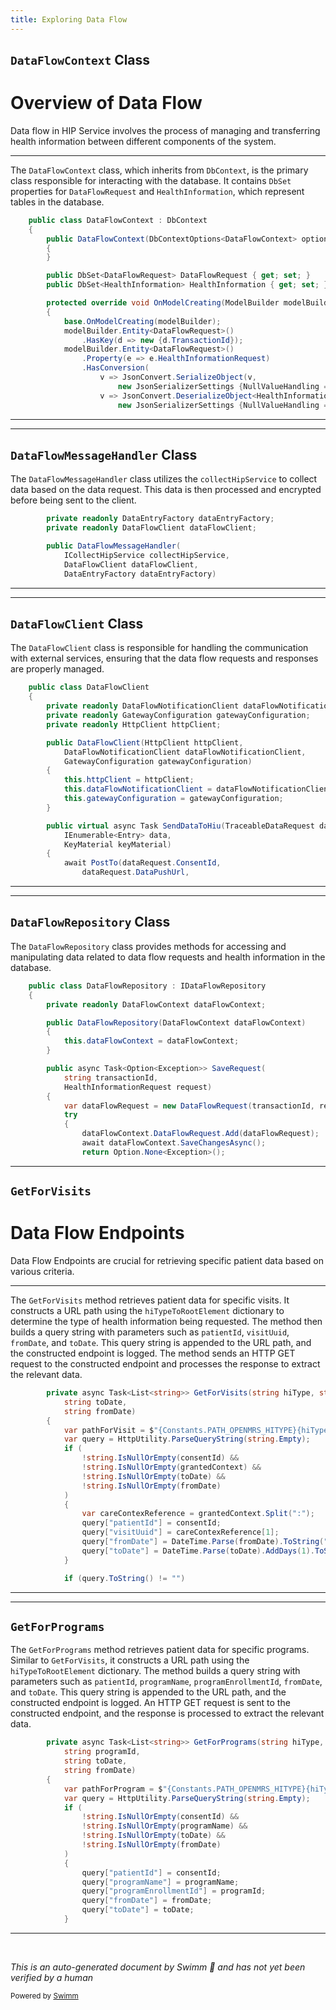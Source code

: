 ```yaml
---
title: Exploring Data Flow
---
```

## <SwmToken path="src/In.ProjectEKA.HipService/DataFlow/Database/DataFlowContext.cs" pos="7:5:5" line-data="    public class DataFlowContext : DbContext">`DataFlowContext`</SwmToken> Class

# Overview of Data Flow

Data flow in HIP Service involves the process of managing and transferring health information between different components of the system.

<SwmSnippet path="/src/In.ProjectEKA.HipService/DataFlow/Database/DataFlowContext.cs" line="7">

---

The <SwmToken path="src/In.ProjectEKA.HipService/DataFlow/Database/DataFlowContext.cs" pos="7:5:5" line-data="    public class DataFlowContext : DbContext">`DataFlowContext`</SwmToken> class, which inherits from <SwmToken path="src/In.ProjectEKA.HipService/DataFlow/Database/DataFlowContext.cs" pos="7:9:9" line-data="    public class DataFlowContext : DbContext">`DbContext`</SwmToken>, is the primary class responsible for interacting with the database. It contains <SwmToken path="src/In.ProjectEKA.HipService/DataFlow/Database/DataFlowContext.cs" pos="13:3:3" line-data="        public DbSet&lt;DataFlowRequest&gt; DataFlowRequest { get; set; }">`DbSet`</SwmToken> properties for <SwmToken path="src/In.ProjectEKA.HipService/DataFlow/Database/DataFlowContext.cs" pos="13:5:5" line-data="        public DbSet&lt;DataFlowRequest&gt; DataFlowRequest { get; set; }">`DataFlowRequest`</SwmToken> and <SwmToken path="src/In.ProjectEKA.HipService/DataFlow/Database/DataFlowContext.cs" pos="14:5:5" line-data="        public DbSet&lt;HealthInformation&gt; HealthInformation { get; set; }">`HealthInformation`</SwmToken>, which represent tables in the database.

```c#
    public class DataFlowContext : DbContext
    {
        public DataFlowContext(DbContextOptions<DataFlowContext> options) : base(options)
        {
        }

        public DbSet<DataFlowRequest> DataFlowRequest { get; set; }
        public DbSet<HealthInformation> HealthInformation { get; set; }

        protected override void OnModelCreating(ModelBuilder modelBuilder)
        {
            base.OnModelCreating(modelBuilder);
            modelBuilder.Entity<DataFlowRequest>()
                .HasKey(d => new {d.TransactionId});
            modelBuilder.Entity<DataFlowRequest>()
                .Property(e => e.HealthInformationRequest)
                .HasConversion(
                    v => JsonConvert.SerializeObject(v,
                        new JsonSerializerSettings {NullValueHandling = NullValueHandling.Ignore}),
                    v => JsonConvert.DeserializeObject<HealthInformationRequest>(v,
                        new JsonSerializerSettings {NullValueHandling = NullValueHandling.Ignore}));
```

---

</SwmSnippet>

<SwmSnippet path="/src/In.ProjectEKA.HipService/DataFlow/DataFlowMessageHandler.cs" line="11">

---

## <SwmToken path="src/In.ProjectEKA.HipService/DataFlow/DataFlowMessageHandler.cs" pos="14:3:3" line-data="        public DataFlowMessageHandler(">`DataFlowMessageHandler`</SwmToken> Class

The <SwmToken path="src/In.ProjectEKA.HipService/DataFlow/DataFlowMessageHandler.cs" pos="14:3:3" line-data="        public DataFlowMessageHandler(">`DataFlowMessageHandler`</SwmToken> class utilizes the <SwmToken path="src/In.ProjectEKA.HipService/DataFlow/DataFlowMessageHandler.cs" pos="15:3:3" line-data="            ICollectHipService collectHipService,">`collectHipService`</SwmToken> to collect data based on the data request. This data is then processed and encrypted before being sent to the client.

```c#
        private readonly DataEntryFactory dataEntryFactory;
        private readonly DataFlowClient dataFlowClient;

        public DataFlowMessageHandler(
            ICollectHipService collectHipService,
            DataFlowClient dataFlowClient,
            DataEntryFactory dataEntryFactory)
```

---

</SwmSnippet>

<SwmSnippet path="/src/In.ProjectEKA.HipService/DataFlow/DataFlowClient.cs" line="16">

---

## <SwmToken path="src/In.ProjectEKA.HipService/DataFlow/DataFlowClient.cs" pos="16:5:5" line-data="    public class DataFlowClient">`DataFlowClient`</SwmToken> Class

The <SwmToken path="src/In.ProjectEKA.HipService/DataFlow/DataFlowClient.cs" pos="16:5:5" line-data="    public class DataFlowClient">`DataFlowClient`</SwmToken> class is responsible for handling the communication with external services, ensuring that the data flow requests and responses are properly managed.

```c#
    public class DataFlowClient
    {
        private readonly DataFlowNotificationClient dataFlowNotificationClient;
        private readonly GatewayConfiguration gatewayConfiguration;
        private readonly HttpClient httpClient;

        public DataFlowClient(HttpClient httpClient,
            DataFlowNotificationClient dataFlowNotificationClient,
            GatewayConfiguration gatewayConfiguration)
        {
            this.httpClient = httpClient;
            this.dataFlowNotificationClient = dataFlowNotificationClient;
            this.gatewayConfiguration = gatewayConfiguration;
        }

        public virtual async Task SendDataToHiu(TraceableDataRequest dataRequest,
            IEnumerable<Entry> data,
            KeyMaterial keyMaterial)
        {
            await PostTo(dataRequest.ConsentId,
                dataRequest.DataPushUrl,
```

---

</SwmSnippet>

<SwmSnippet path="/src/In.ProjectEKA.HipService/DataFlow/DataFlowRepository.cs" line="10">

---

## <SwmToken path="src/In.ProjectEKA.HipService/DataFlow/DataFlowRepository.cs" pos="10:5:5" line-data="    public class DataFlowRepository : IDataFlowRepository">`DataFlowRepository`</SwmToken> Class

The <SwmToken path="src/In.ProjectEKA.HipService/DataFlow/DataFlowRepository.cs" pos="10:5:5" line-data="    public class DataFlowRepository : IDataFlowRepository">`DataFlowRepository`</SwmToken> class provides methods for accessing and manipulating data related to data flow requests and health information in the database.

```c#
    public class DataFlowRepository : IDataFlowRepository
    {
        private readonly DataFlowContext dataFlowContext;

        public DataFlowRepository(DataFlowContext dataFlowContext)
        {
            this.dataFlowContext = dataFlowContext;
        }

        public async Task<Option<Exception>> SaveRequest(
            string transactionId,
            HealthInformationRequest request)
        {
            var dataFlowRequest = new DataFlowRequest(transactionId, request);
            try
            {
                dataFlowContext.DataFlowRequest.Add(dataFlowRequest);
                await dataFlowContext.SaveChangesAsync();
                return Option.None<Exception>();
```

---

</SwmSnippet>

## <SwmToken path="src/In.ProjectEKA.HipService/DataFlow/OpenMrsPatientData.cs" pos="57:12:12" line-data="        private async Task&lt;List&lt;string&gt;&gt; GetForVisits(string hiType, string consentId, string grantedContext,">`GetForVisits`</SwmToken>

# Data Flow Endpoints

Data Flow Endpoints are crucial for retrieving specific patient data based on various criteria.

<SwmSnippet path="/src/In.ProjectEKA.HipService/DataFlow/OpenMrsPatientData.cs" line="57">

---

The <SwmToken path="src/In.ProjectEKA.HipService/DataFlow/OpenMrsPatientData.cs" pos="57:12:12" line-data="        private async Task&lt;List&lt;string&gt;&gt; GetForVisits(string hiType, string consentId, string grantedContext,">`GetForVisits`</SwmToken> method retrieves patient data for specific visits. It constructs a URL path using the <SwmToken path="src/In.ProjectEKA.HipService/DataFlow/OpenMrsPatientData.cs" pos="61:15:15" line-data="            var pathForVisit = $&quot;{Constants.PATH_OPENMRS_HITYPE}{hiTypeToRootElement[hiType]}/visit/&quot;;">`hiTypeToRootElement`</SwmToken> dictionary to determine the type of health information being requested. The method then builds a query string with parameters such as <SwmToken path="src/In.ProjectEKA.HipService/DataFlow/OpenMrsPatientData.cs" pos="71:4:4" line-data="                query[&quot;patientId&quot;] = consentId;">`patientId`</SwmToken>, <SwmToken path="src/In.ProjectEKA.HipService/DataFlow/OpenMrsPatientData.cs" pos="72:4:4" line-data="                query[&quot;visitUuid&quot;] = careContexReference[1];">`visitUuid`</SwmToken>, <SwmToken path="src/In.ProjectEKA.HipService/DataFlow/OpenMrsPatientData.cs" pos="59:3:3" line-data="            string fromDate)">`fromDate`</SwmToken>, and <SwmToken path="src/In.ProjectEKA.HipService/DataFlow/OpenMrsPatientData.cs" pos="58:3:3" line-data="            string toDate,">`toDate`</SwmToken>. This query string is appended to the URL path, and the constructed endpoint is logged. The method sends an HTTP GET request to the constructed endpoint and processes the response to extract the relevant data.

```c#
        private async Task<List<string>> GetForVisits(string hiType, string consentId, string grantedContext,
            string toDate,
            string fromDate)
        {
            var pathForVisit = $"{Constants.PATH_OPENMRS_HITYPE}{hiTypeToRootElement[hiType]}/visit/";
            var query = HttpUtility.ParseQueryString(string.Empty);
            if (
                !string.IsNullOrEmpty(consentId) &&
                !string.IsNullOrEmpty(grantedContext) &&
                !string.IsNullOrEmpty(toDate) &&
                !string.IsNullOrEmpty(fromDate)
            )
            {
                var careContexReference = grantedContext.Split(":");
                query["patientId"] = consentId;
                query["visitUuid"] = careContexReference[1];
                query["fromDate"] = DateTime.Parse(fromDate).ToString("yyyy-MM-dd");
                query["toDate"] = DateTime.Parse(toDate).AddDays(1).ToString("yyyy-MM-dd");
            }

            if (query.ToString() != "")
```

---

</SwmSnippet>

<SwmSnippet path="/src/In.ProjectEKA.HipService/DataFlow/OpenMrsPatientData.cs" line="101">

---

## <SwmToken path="src/In.ProjectEKA.HipService/DataFlow/OpenMrsPatientData.cs" pos="101:12:12" line-data="        private async Task&lt;List&lt;string&gt;&gt; GetForPrograms(string hiType, string consentId, string programName,">`GetForPrograms`</SwmToken>

The <SwmToken path="src/In.ProjectEKA.HipService/DataFlow/OpenMrsPatientData.cs" pos="101:12:12" line-data="        private async Task&lt;List&lt;string&gt;&gt; GetForPrograms(string hiType, string consentId, string programName,">`GetForPrograms`</SwmToken> method retrieves patient data for specific programs. Similar to <SwmToken path="src/In.ProjectEKA.HipService/DataFlow/OpenMrsPatientData.cs" pos="57:12:12" line-data="        private async Task&lt;List&lt;string&gt;&gt; GetForVisits(string hiType, string consentId, string grantedContext,">`GetForVisits`</SwmToken>, it constructs a URL path using the <SwmToken path="src/In.ProjectEKA.HipService/DataFlow/OpenMrsPatientData.cs" pos="106:15:15" line-data="            var pathForProgram = $&quot;{Constants.PATH_OPENMRS_HITYPE}{hiTypeToRootElement[hiType]}/program/&quot;;">`hiTypeToRootElement`</SwmToken> dictionary. The method builds a query string with parameters such as <SwmToken path="src/In.ProjectEKA.HipService/DataFlow/OpenMrsPatientData.cs" pos="115:4:4" line-data="                query[&quot;patientId&quot;] = consentId;">`patientId`</SwmToken>, <SwmToken path="src/In.ProjectEKA.HipService/DataFlow/OpenMrsPatientData.cs" pos="101:26:26" line-data="        private async Task&lt;List&lt;string&gt;&gt; GetForPrograms(string hiType, string consentId, string programName,">`programName`</SwmToken>, <SwmToken path="src/In.ProjectEKA.HipService/DataFlow/OpenMrsPatientData.cs" pos="117:4:4" line-data="                query[&quot;programEnrollmentId&quot;] = programId;">`programEnrollmentId`</SwmToken>, <SwmToken path="src/In.ProjectEKA.HipService/DataFlow/OpenMrsPatientData.cs" pos="104:3:3" line-data="            string fromDate)">`fromDate`</SwmToken>, and <SwmToken path="src/In.ProjectEKA.HipService/DataFlow/OpenMrsPatientData.cs" pos="103:3:3" line-data="            string toDate,">`toDate`</SwmToken>. This query string is appended to the URL path, and the constructed endpoint is logged. An HTTP GET request is sent to the constructed endpoint, and the response is processed to extract the relevant data.

```c#
        private async Task<List<string>> GetForPrograms(string hiType, string consentId, string programName,
            string programId,
            string toDate,
            string fromDate)
        {
            var pathForProgram = $"{Constants.PATH_OPENMRS_HITYPE}{hiTypeToRootElement[hiType]}/program/";
            var query = HttpUtility.ParseQueryString(string.Empty);
            if (
                !string.IsNullOrEmpty(consentId) &&
                !string.IsNullOrEmpty(programName) &&
                !string.IsNullOrEmpty(toDate) &&
                !string.IsNullOrEmpty(fromDate)
            )
            {
                query["patientId"] = consentId;
                query["programName"] = programName;
                query["programEnrollmentId"] = programId;
                query["fromDate"] = fromDate;
                query["toDate"] = toDate;
            }

```

---

</SwmSnippet>

&nbsp;

*This is an auto-generated document by Swimm 🌊 and has not yet been verified by a human*

<SwmMeta version="3.0.0" repo-id="Z2l0aHViJTNBJTNBaGlwLXNlcnZpY2UlM0ElM0FTd2ltbS1EZW1v" repo-name="hip-service"><sup>Powered by [Swimm](/)</sup></SwmMeta>
